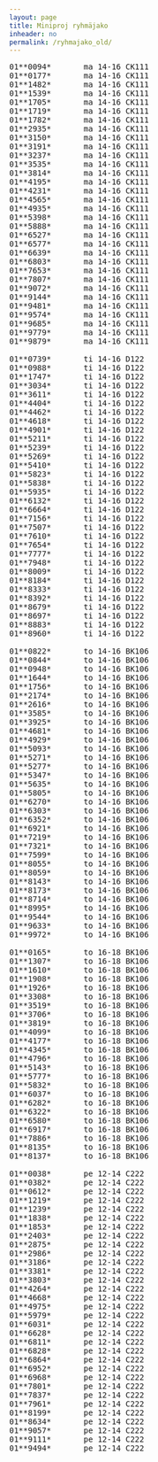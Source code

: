 ```yaml
---
layout: page
title: Miniproj ryhmäjako
inheader: no
permalink: /ryhmajako_old/
---						
```


<pre>
01**0094*		ma 14-16 CK111																						
01**0177*		ma 14-16 CK111																						
01**1482*		ma 14-16 CK111																						
01**1539*		ma 14-16 CK111																						
01**1705*		ma 14-16 CK111																						
01**1719*		ma 14-16 CK111																						
01**1782*		ma 14-16 CK111																						
01**2935*		ma 14-16 CK111																						
01**3150*		ma 14-16 CK111																						
01**3191*		ma 14-16 CK111																						
01**3237*		ma 14-16 CK111																						
01**3535*		ma 14-16 CK111																						
01**3814*		ma 14-16 CK111																						
01**4195*		ma 14-16 CK111																						
01**4231*		ma 14-16 CK111																						
01**4565*		ma 14-16 CK111																						
01**4935*		ma 14-16 CK111																						
01**5398*		ma 14-16 CK111																						
01**5888*		ma 14-16 CK111																						
01**6527*		ma 14-16 CK111																						
01**6577*		ma 14-16 CK111																						
01**6639*		ma 14-16 CK111																						
01**6803*		ma 14-16 CK111																						
01**7653*		ma 14-16 CK111																						
01**7807*		ma 14-16 CK111																						
01**9072*		ma 14-16 CK111																						
01**9144*		ma 14-16 CK111																						
01**9481*		ma 14-16 CK111																						
01**9574*		ma 14-16 CK111																						
01**9685*		ma 14-16 CK111																						
01**9779*		ma 14-16 CK111																						
01**9879*		ma 14-16 CK111																						
																								
01**0739*		ti 14-16 D122																						
01**0988*		ti 14-16 D122																						
01**1747*		ti 14-16 D122																						
01**3034*		ti 14-16 D122																						
01**3611*		ti 14-16 D122																						
01**4404*		ti 14-16 D122																						
01**4462*		ti 14-16 D122																						
01**4618*		ti 14-16 D122																						
01**4901*		ti 14-16 D122																						
01**5211*		ti 14-16 D122																						
01**5239*		ti 14-16 D122																						
01**5269*		ti 14-16 D122																						
01**5410*		ti 14-16 D122																						
01**5823*		ti 14-16 D122																						
01**5838*		ti 14-16 D122																						
01**5935*		ti 14-16 D122																						
01**6132*		ti 14-16 D122																						
01**6664*		ti 14-16 D122																						
01**7156*		ti 14-16 D122																						
01**7507*		ti 14-16 D122																						
01**7610*		ti 14-16 D122																						
01**7654*		ti 14-16 D122																						
01**7777*		ti 14-16 D122																						
01**7948*		ti 14-16 D122																						
01**8009*		ti 14-16 D122																						
01**8184*		ti 14-16 D122																						
01**8333*		ti 14-16 D122																						
01**8392*		ti 14-16 D122																						
01**8679*		ti 14-16 D122																						
01**8697*		ti 14-16 D122																						
01**8883*		ti 14-16 D122																						
01**8960*		ti 14-16 D122																						
																								
01**0822*		to 14-16 BK106																						
01**0844*		to 14-16 BK106																						
01**0948*		to 14-16 BK106																						
01**1644*		to 14-16 BK106																						
01**1756*		to 14-16 BK106																						
01**2174*		to 14-16 BK106																						
01**2616*		to 14-16 BK106																						
01**3585*		to 14-16 BK106																						
01**3925*		to 14-16 BK106																						
01**4681*		to 14-16 BK106																						
01**4929*		to 14-16 BK106																						
01**5093*		to 14-16 BK106																						
01**5271*		to 14-16 BK106																						
01**5277*		to 14-16 BK106																						
01**5347*		to 14-16 BK106																						
01**5635*		to 14-16 BK106																						
01**5805*		to 14-16 BK106																						
01**6270*		to 14-16 BK106																						
01**6303*		to 14-16 BK106																						
01**6352*		to 14-16 BK106																						
01**6921*		to 14-16 BK106																						
01**7219*		to 14-16 BK106																						
01**7321*		to 14-16 BK106																						
01**7599*		to 14-16 BK106																						
01**8055*		to 14-16 BK106																						
01**8059*		to 14-16 BK106																						
01**8143*		to 14-16 BK106																						
01**8173*		to 14-16 BK106																						
01**8714*		to 14-16 BK106																						
01**8995*		to 14-16 BK106																						
01**9544*		to 14-16 BK106																						
01**9633*		to 14-16 BK106																						
01**9972*		to 14-16 BK106																						
																								
01**0165*		to 16-18 BK106																						
01**1307*		to 16-18 BK106																						
01**1610*		to 16-18 BK106																						
01**1908*		to 16-18 BK106																						
01**1926*		to 16-18 BK106																						
01**3308*		to 16-18 BK106																						
01**3519*		to 16-18 BK106																						
01**3706*		to 16-18 BK106																						
01**3819*		to 16-18 BK106																						
01**4099*		to 16-18 BK106																						
01**4177*		to 16-18 BK106																						
01**4345*		to 16-18 BK106																						
01**4796*		to 16-18 BK106																						
01**5143*		to 16-18 BK106																						
01**5777*		to 16-18 BK106																						
01**5832*		to 16-18 BK106																						
01**6037*		to 16-18 BK106																						
01**6282*		to 16-18 BK106																						
01**6322*		to 16-18 BK106																						
01**6580*		to 16-18 BK106																						
01**6917*		to 16-18 BK106																						
01**7886*		to 16-18 BK106																						
01**8135*		to 16-18 BK106																						
01**8137*		to 16-18 BK106																						
																								
01**0038*		pe 12-14 C222																						
01**0382*		pe 12-14 C222																						
01**0612*		pe 12-14 C222																						
01**1219*		pe 12-14 C222																						
01**1239*		pe 12-14 C222																						
01**1838*		pe 12-14 C222																						
01**1853*		pe 12-14 C222																						
01**2403*		pe 12-14 C222																						
01**2875*		pe 12-14 C222																						
01**2986*		pe 12-14 C222																						
01**3186*		pe 12-14 C222																						
01**3381*		pe 12-14 C222																						
01**3803*		pe 12-14 C222																						
01**4264*		pe 12-14 C222																						
01**4668*		pe 12-14 C222																						
01**4975*		pe 12-14 C222																						
01**5979*		pe 12-14 C222																						
01**6031*		pe 12-14 C222																						
01**6628*		pe 12-14 C222																						
01**6811*		pe 12-14 C222																						
01**6828*		pe 12-14 C222																						
01**6864*		pe 12-14 C222																						
01**6952*		pe 12-14 C222																						
01**6968*		pe 12-14 C222																						
01**7801*		pe 12-14 C222																						
01**7837*		pe 12-14 C222																						
01**7961*		pe 12-14 C222																						
01**8199*		pe 12-14 C222																						
01**8634*		pe 12-14 C222																						
01**9057*		pe 12-14 C222																						
01**9111*		pe 12-14 C222																						
01**9494*		pe 12-14 C222	
</pre>																					
																																									
                                                                                